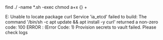 find ./ -name *.sh -exec chmod a+x {} +

E: Unable to locate package curl
Service 'ia_etcd' failed to build: The command '/bin/sh -c apt update &&      apt install -y curl' returned a non-zero code: 100
ERROR : (Error Code: 1) Provision secrets to vault failed. Please check logs
